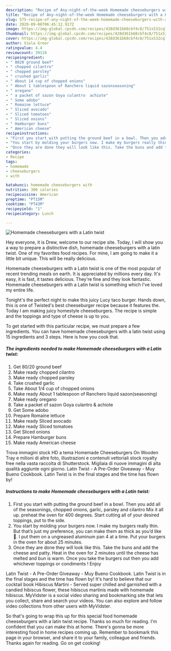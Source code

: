 ```yaml
---
description: "Recipe of Any-night-of-the-week Homemade cheeseburgers with a Latin twist"
title: "Recipe of Any-night-of-the-week Homemade cheeseburgers with a Latin twist"
slug: 575-recipe-of-any-night-of-the-week-homemade-cheeseburgers-with-a-latin-twist
date: 2020-09-06T06:45:12.917Z
image: https://img-global.cpcdn.com/recipes/428d361b68cbf4c8/751x532cq70/homemade-cheeseburgers-with-a-latin-twist-recipe-main-photo.jpg
thumbnail: https://img-global.cpcdn.com/recipes/428d361b68cbf4c8/751x532cq70/homemade-cheeseburgers-with-a-latin-twist-recipe-main-photo.jpg
cover: https://img-global.cpcdn.com/recipes/428d361b68cbf4c8/751x532cq70/homemade-cheeseburgers-with-a-latin-twist-recipe-main-photo.jpg
author: Viola Greer
ratingvalue: 4.4
reviewcount: 39110
recipeingredient:
- " 8020 ground beef"
- " chopped cilantro"
- " chopped parsley"
- " crushed garlic"
- " About 14 cup of chopped onions"
- " About 1 tablespoon of Ranchero liquid sazonseasoning"
- " oregano"
- " a packet of sazon Goya culantro  achiote"
- " Some adobo"
- " Romaine lettuce"
- " Sliced avocado"
- " Sliced tomatoes"
- " Sliced onions"
- " Hamburger buns"
- " American cheese"
recipeinstructions:
- "First you start with putting the ground beef in a bowl. Then you add all of the seasonings, chopped onions, garlic, parsley and cilantro Mix it all up. preheat the oven for 400 degrees. Start cutting all of your desired toppings, put to the side."
- "You start by molding your burgers now. I make my burgers really thin. But that’s just my preference, you can make them as thick as you’d like 🙂. I put them on a ungreased aluminum pan 4 at a time. Put your burgers in the oven for about 25 minutes."
- "Once they are done they will look like this. Take the buns and add the cheese and patty. Heat in the oven for 2 minutes until the cheese has melted and bun is warm. Once you take the burgers out then you add whichever toppings or condiments ! Enjoy"
categories:
- Recipe
tags:
- homemade
- cheeseburgers
- with

katakunci: homemade cheeseburgers with 
nutrition: 300 calories
recipecuisine: American
preptime: "PT15M"
cooktime: "PT43M"
recipeyield: "1"
recipecategory: Lunch

---
```



![Homemade cheeseburgers with a Latin twist](https://img-global.cpcdn.com/recipes/428d361b68cbf4c8/751x532cq70/homemade-cheeseburgers-with-a-latin-twist-recipe-main-photo.jpg)

Hey everyone, it is Drew, welcome to our recipe site. Today, I will show you a way to prepare a distinctive dish, homemade cheeseburgers with a latin twist. One of my favorites food recipes. For mine, I am going to make it a little bit unique. This will be really delicious.

Homemade cheeseburgers with a Latin twist is one of the most popular of recent trending meals on earth. It is appreciated by millions every day. It's easy, it is fast, it tastes delicious. They're fine and they look fantastic. Homemade cheeseburgers with a Latin twist is something which I've loved my entire life.

Tonight&#39;s the perfect night to make this juicy Lucy taco burger. Hands down, this is one of Twisted&#39;s best cheeseburger recipe because it features the. Today I am making juicy homestyle cheeseburgers. The recipe is simple and the toppings and type of cheese is up to you.


To get started with this particular recipe, we must prepare a few ingredients. You can have homemade cheeseburgers with a latin twist using 15 ingredients and 3 steps. Here is how you cook that.

<!--inarticleads1-->

##### The ingredients needed to make Homemade cheeseburgers with a Latin twist:

1. Get  80/20 ground beef
1. Make ready  chopped cilantro
1. Make ready  chopped parsley
1. Take  crushed garlic
1. Take  About 1/4 cup of chopped onions
1. Make ready  About 1 tablespoon of Ranchero liquid sazon(seasoning)
1. Make ready  oregano
1. Take  a packet of sazon Goya culantro &amp; achiote
1. Get  Some adobo
1. Prepare  Romaine lettuce
1. Make ready  Sliced avocado
1. Make ready  Sliced tomatoes
1. Get  Sliced onions
1. Prepare  Hamburger buns
1. Make ready  American cheese


Trova immagini stock HD a tema Homemade Cheeseburgers On Wooden Tray e milioni di altre foto, illustrazioni e contenuti vettoriali stock royalty free nella vasta raccolta di Shutterstock. Migliaia di nuove immagini di alta qualità aggiunte ogni giorno. Latin Twist - A Pre-Order Giveaway - Muy Bueno Cookbook. Latin Twist is in the final stages and the time has flown by! 

<!--inarticleads2-->

##### Instructions to make Homemade cheeseburgers with a Latin twist:

1. First you start with putting the ground beef in a bowl. Then you add all of the seasonings, chopped onions, garlic, parsley and cilantro Mix it all up. preheat the oven for 400 degrees. Start cutting all of your desired toppings, put to the side.
1. You start by molding your burgers now. I make my burgers really thin. But that’s just my preference, you can make them as thick as you’d like 🙂. I put them on a ungreased aluminum pan 4 at a time. Put your burgers in the oven for about 25 minutes.
1. Once they are done they will look like this. Take the buns and add the cheese and patty. Heat in the oven for 2 minutes until the cheese has melted and bun is warm. Once you take the burgers out then you add whichever toppings or condiments ! Enjoy


Latin Twist - A Pre-Order Giveaway - Muy Bueno Cookbook. Latin Twist is in the final stages and the time has flown by! It&#39;s hard to believe that our cocktail book Hibiscus Martini - Served super chilled and garnished with a candied hibiscus flower, these hibiscus martinis made with homemade hibiscus. MyVidster is a social video sharing and bookmarking site that lets you collect, share and search your videos. You can also explore and follow video collections from other users with MyVidster. 

So that's going to wrap this up for this special food homemade cheeseburgers with a latin twist recipe. Thanks so much for reading. I'm confident that you can make this at home. There's gonna be more interesting food in home recipes coming up. Remember to bookmark this page in your browser, and share it to your family, colleague and friends. Thanks again for reading. Go on get cooking!
